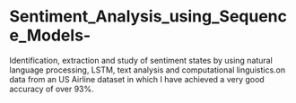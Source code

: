 # Sentiment_Analysis_using_Sequence_Models-
Identification, extraction and study of sentiment states by using natural language processing, LSTM, text analysis and computational linguistics.on data from an US Airline dataset in which I have achieved a very good accuracy of over 93%.


